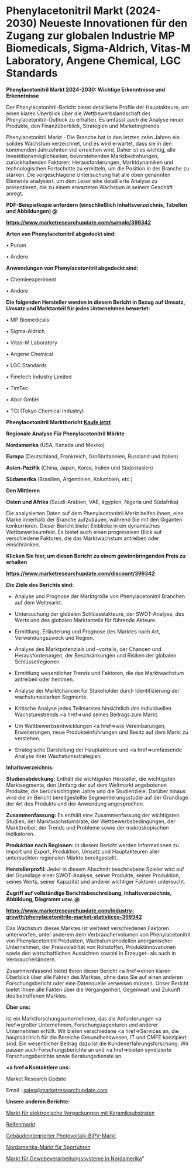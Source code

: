 # Phenylacetonitril Markt (2024-2030) Neueste Innovationen für den Zugang zur globalen Industrie MP Biomedicals, Sigma-Aldrich, Vitas-M Laboratory, Angene Chemical, LGC Standards

<strong>Phenylacetonitril Markt 2024-2030: Wichtige Erkenntnisse und Erkenntnisse</strong>

Der Phenylacetonitril-Bericht bietet detaillierte Profile der Hauptakteure, um einen klaren Überblick über die Wettbewerbslandschaft des Phenylacetonitril-Outlook zu erhalten. Es umfasst auch die Analyse neuer Produkte, den Finanzüberblick, Strategien und Marketingtrends.

Phenylacetonitril Markt - Die Branche hat in den letzten zehn Jahren ein solides Wachstum verzeichnet, und es wird erwartet, dass sie in den kommenden Jahrzehnten viel erreichen wird. Daher ist es wichtig, alle Investitionsmöglichkeiten, bevorstehenden Marktbedrohungen, zurückhaltenden Faktoren, Herausforderungen, Marktdynamiken und technologischen Fortschritte zu ermitteln, um die Position in der Branche zu stärken. Die vorgeschlagene Untersuchung hat alle oben genannten Elemente analysiert, um dem Leser eine detaillierte Analyse zu präsentieren, die zu einem erwarteten Wachstum in seinem Geschäft anregt.



<strong><b>PDF-Beispielkopie anfordern (einschließlich Inhaltsverzeichnis, Tabellen und Abbildungen) @ </b></strong>

<strong><a href=https://www.marketresearchupdate.com/sample/399342>

<strong>https://www.marketresearchupdate.com/sample/399342</u></a></strong></strong>



<strong>Arten von Phenylacetonitril abgedeckt sind:</strong>

• Purum

• Andere



<strong>Anwendungen von Phenylacetonitril abgedeckt sind:</strong>

• Chemieexperiment

• Andere



<strong>Die folgenden Hersteller werden in diesem Bericht in Bezug auf Umsatz, Umsatz und Marktanteil für jedes Unternehmen bewertet:</strong>

• MP Biomedicals

• Sigma-Aldrich

• Vitas-M Laboratory

• Angene Chemical

• LGC Standards

• Finetech Industry Limited

• TimTec

• Abcr GmbH

• TCI (Tokyo Chemical Industry)



<strong>Phenylacetonitril Marktbericht <a href=https://www.marketresearchupdate.com/buynow/399342>Kaufe jetzt</a></strong>



<strong>Regionale Analyse Für Phenylacetonitril Märkte</strong>



<strong>Nordamerika</strong> (USA, Kanada und Mexiko)



<strong>Europa</strong> (Deutschland, Frankreich, Großbritannien, Russland und Italien)



<strong>Asien-Pazifik</strong> (China, Japan, Korea, Indien und Südostasien)



<strong>Südamerika</strong> (Brasilien, Argentinien, Kolumbien, etc.)



<strong>Den Mittleren</strong> 

<strong>Osten und Afrika</strong> (Saudi-Arabien, VAE, ägypten, Nigeria und Südafrika)

Die analysierten Daten auf dem Phenylacetonitril Markt helfen Ihnen, eine Marke innerhalb der Branche aufzubauen, während Sie mit den Giganten konkurrieren. Dieser Bericht bietet Einblicke in ein dynamisches Wettbewerbsumfeld. Es bietet auch einen progressiven Blick auf verschiedene Faktoren, die das Marktwachstum antreiben oder einschränken.



<strong>Klicken Sie hier, um diesen Bericht zu einem gewinnbringenden Preis zu erhalten
</strong>

<strong><a href=https://www.marketresearchupdate.com/discount/399342>https://www.marketresearchupdate.com/discount/399342</b></u></strong></a>



<strong>Die Ziele des Berichts sind:</strong>

- Analyse und Prognose der Marktgröße von Phenylacetonitril Branchen auf dem Weltmarkt.

- Untersuchung der globalen Schlüsselakteure, der SWOT-Analyse, des Werts und des globalen Marktanteils für führende Akteure.

- Ermittlung, Erläuterung und Prognose des Marktes nach Art, Verwendungszweck und Region.

- Analyse des Marktpotenzials und -vorteils, der Chancen und Herausforderungen, der Beschränkungen und Risiken der globalen Schlüsselregionen.

- Ermittlung wesentlicher Trends und Faktoren, die das Marktwachstum antreiben oder hemmen.

- Analyse der Marktchancen für Stakeholder durch Identifizierung der wachstumsstarken Segmente.

- Kritische Analyse jedes Teilmarktes hinsichtlich des individuellen Wachstumstrends <a href=>und</a> seines Beitrags zum Markt.

- Um Wettbewerbsentwicklungen <a href=>wie</a> Vereinbarungen, Erweiterungen, neue Produkteinführungen und Besitz auf dem Markt zu verstehen.

- Strategische Darstellung der Hauptakteure und <a href=>umfas</a>sende Analyse ihrer Wachstumsstrategien.



<strong>Inhaltsverzeichnis:</strong>



<strong>Studienabdeckung:</strong> Enthält die wichtigsten Hersteller, die wichtigsten Marktsegmente, den Umfang der auf dem Weltmarkt angebotenen Produkte, die berücksichtigten Jahre und die Studienziele. Darüber hinaus wird die im Bericht bereitgestellte Segmentierungsstudie auf der Grundlage der Art des Produkts und der Anwendung angesprochen.



<strong>Zusammenfassung:</strong> Es enthält eine Zusammenfassung der wichtigsten Studien, der Marktwachstumsrate, der Wettbewerbsbedingungen, der Markttreiber, der Trends und Probleme sowie der makroskopischen Indikatoren.



<strong>Produktion nach Regionen:</strong> In diesem Bericht werden Informationen zu Import und Export, Produktion, Umsatz und Hauptakteuren aller untersuchten regionalen Märkte bereitgestellt.



<strong>Herstellerprofil:</strong> Jeder in diesem Abschnitt beschriebene Spieler wird auf der Grundlage einer SWOT-Analyse, seiner Produkte, seiner Produktion, seines Werts, seiner Kapazität und anderer wichtiger Faktoren untersucht.



<strong><b>Zugriff auf vollständige Berichtsbeschreibung, Inhaltsverzeichnis, Abbildung, Diagramm usw. @ </b></strong>

<strong><a href=https://www.marketresearchupdate.com/industry-growth/phenylacetonitrile-market-statistices-399342>https://www.marketresearchupdate.com/industry-growth/phenylacetonitrile-market-statistices-399342</a></strong>

Das Wachstum dieses Marktes ist weltweit verschiedenen Faktoren unterworfen, unter anderem dem Verbrauchervolumen von Phenylacetonitril von Phenylacetonitril Produkten, Wachstumsmodellen anorganischer Unternehmen, der Preisvolatilität von Rohstoffen, Produktinnovationen sowie den wirtschaftlichen Aussichten sowohl in Erzeuger- als auch in Verbraucherländern.

Zusammenfassend bietet Ihnen dieser Bericht <a href=>einen</a> klaren Überblick über alle Fakten des Marktes, ohne dass Sie auf einen anderen Forschungsbericht oder eine Datenquelle verweisen müssen. Unser Bericht bietet Ihnen alle Fakten über die Vergangenheit, Gegenwart und Zukunft des betroffenen Marktes.



<strong>Über uns:</strong>

 ist ein Marktforschungsunternehmen, das die Anforderungen <a href=>großer</a> Unternehmen, Forschungsagenturen und anderer Unternehmen erfüllt. Wir bieten verschiedene <a href=>Services</a> an, die hauptsächlich für die Bereiche Gesundheitswesen, IT und CMFE konzipiert sind. Ein wesentlicher Beitrag dazu ist die Kundenerfahrungsforschung. Wir passen auch Forschungsberichte an und <a href=>bieten</a> syndizierte Forschungsberichte sowie Beratungsdienste an.



<strong><a href=>Kontaktiere uns:</a></strong>

Market Research Update

Email : sales@marketresearchupdate.com



<strong>Unsere anderen Berichte:</strong>

<a href=https://www.linkedin.com/pulse/ceramic-substrates-electronic-packaging-market>Markt für elektronische Verpackungen mit Keramiksubstraten</a>

<a href=https://www.linkedin.com/pulse/tyre-market-size-emerging-trends-consumption>Reifenmarkt</a>

<a href=https://www.linkedin.com/pulse/building-integrated-photovoltaics-bipv-market-1f>Gebäudeintegrierter Photovoltaik-BIPV-Markt</a>

<a href=https://www.linkedin.com/pulse/north-america-sport-watches-market>Nordamerika-Markt für Sportuhren</a>

<a href=https://www.linkedin.com/pulse/north-america-tissue-processing-systems-market-2023-current>Markt für Gewebeverarbeitungssysteme in Nordamerika</a>"
